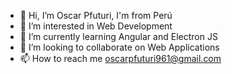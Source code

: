 - 👋 Hi, I’m Oscar Pfuturi, I'm from Perú
- 👀 I’m interested in Web Development
- 🌱 I’m currently learning Angular and Electron JS
- 💞️ I’m looking to collaborate on Web Applications
- 📫 How to reach me oscarpfuturi961@gmail.com

<!---
Oscar-PfH/Oscar-PfH is a ✨ special ✨ repository because its `README.md` (this file) appears on your GitHub profile.
You can click the Preview link to take a look at your changes.
--->
